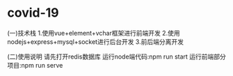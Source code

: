 # covid-19
(一)技术栈
1.使用vue+element+vchar框架进行前端开发
2.使用nodejs+express+mysql+socket进行后台开发
3.前后端分离开发

(二)使用说明
请先打开redis数据库
运行node端代码:npm run start 
运行前端部分项目:npm run serve 

